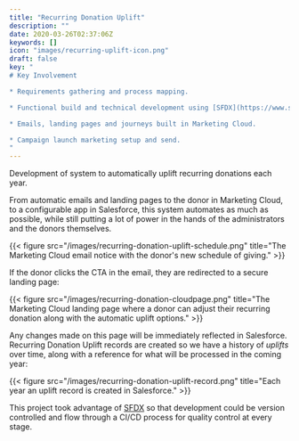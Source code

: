 ```yaml
---
title: "Recurring Donation Uplift"
description: ""
date: 2020-03-26T02:37:06Z
keywords: []
icon: "images/recurring-uplift-icon.png"
draft: false
key: "
# Key Involvement

* Requirements gathering and process mapping.

* Functional build and technical development using [SFDX](https://www.salesforce.com/products/platform/products/salesforce-dx/).

* Emails, landing pages and journeys built in Marketing Cloud.

* Campaign launch marketing setup and send.
"
---
```


Development of system to automatically uplift recurring donations each year.

From automatic emails and landing pages to the donor in Marketing Cloud, to a configurable app in Salesforce, this system automates as much as possible, while still putting a lot of power in the hands of the administrators and the donors themselves.

{{< figure src="/images/recurring-donation-uplift-schedule.png" title="The Marketing Cloud email notice with the donor's new schedule of giving." >}}

If the donor clicks the CTA in the email, they are redirected to a secure landing page:

{{< figure src="/images/recurring-donation-cloudpage.png" title="The Marketing Cloud landing page where a donor can adjust their recurring donation along with the automatic uplift options." >}}

Any changes made on this page will be immediately reflected in Salesforce. Recurring Donation Uplift records are created so we have a history of *uplifts* over time, along with a reference for what will be processed in the coming year:

{{< figure src="/images/recurring-donation-uplift-record.png" title="Each year an uplift record is created in Salesforce." >}}

This project took advantage of [SFDX](https://www.salesforce.com/products/platform/products/salesforce-dx/) so that development could be version controlled and flow through a CI/CD process for quality control at every stage.